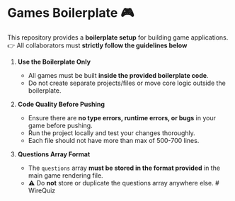 # Games Boilerplate 🎮

This repository provides a **boilerplate setup** for building game applications.  
👉 All collaborators must **strictly follow the guidelines below** 



1. **Use the Boilerplate Only**  
   - All games must be built **inside the provided boilerplate code**.  
   - Do not create separate projects/files or move core logic outside the boilerplate.

2. **Code Quality Before Pushing**  
   - Ensure there are **no type errors, runtime errors, or bugs** in your game before pushing.  
   - Run the project locally and test your changes thoroughly.
   - Each file should not have more than max of 500-700 lines.

3. **Questions Array Format**  
   - The `questions` array **must be stored in the format provided** in the main game rendering file.  
   - ⚠️ Do **not** store or duplicate the questions array anywhere else.
#   W i r e Q u i z  
 
